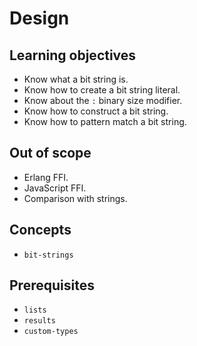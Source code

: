 # Design

## Learning objectives

- Know what a bit string is.
- Know how to create a bit string literal.
- Know about the `:` binary size modifier.
- Know how to construct a bit string.
- Know how to pattern match a bit string.

## Out of scope

- Erlang FFI.
- JavaScript FFI.
- Comparison with strings.

## Concepts

- `bit-strings`

## Prerequisites

- `lists`
- `results`
- `custom-types`
